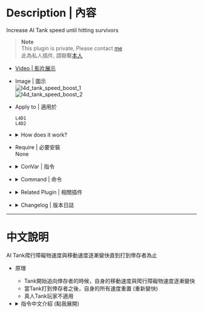 # Description | 內容
Increase AI Tank speed until hitting survivors

> __Note__ <br/>
This plugin is private, Please contact [me](/#私人插件列表-private-plugins-list)<br/>
此為私人插件, 請聯繫[本人](/#私人插件列表-private-plugins-list)

* [Video | 影片展示](https://youtu.be/qQEAqHX2v4I)

* Image | 圖示
	<br/>![l4d_tank_speed_boost_1](image/l4d_tank_speed_boost_1.gif)
	<br/>![l4d_tank_speed_boost_2](image/l4d_tank_speed_boost_2.gif)

* Apply to | 適用於
	```
	L4D1
	L4D2
	```

* <details><summary>How does it work?</summary>

	* Increase Tank movement speed
	* Increase Tank climb over the obstacle speed
	* Reset all speed when hit survivors (Re-increase speed)
	* Does not apply to Human Tank Player
</details>

* Require | 必要安裝
<br/>None

* <details><summary>ConVar | 指令</summary>

	* cfg/sourcemod/l4d_tank_speed_boost.cfg
		```php
		// Time interval to increase the tank movement & animation speed. (0=off)
		l4d_tank_speed_boost_interval "2.5"

		// If 1, Increase the tank movement speed each time passed
		l4d_tank_speed_boost_move_enable "1"

		// Tank movement default speed
		l4d_tank_speed_boost_move_start "1.2"

		// How much value to the tank movement speed
		l4d_tank_speed_boost_move_add "0.05"

		// Maximum tank movement speed
		l4d_tank_speed_boost_move_max "2.50"

		// If 1, Increase the tank animation speed each time passed
		l4d_tank_speed_boost_anim_enable "1"

		// Tank animation default speed
		l4d_tank_speed_boost_anim_start "2.0"

		// How much value to add to the tank animation speed
		l4d_tank_speed_boost_anim_add "0.05"

		// Maximum tank animation speed
		l4d_tank_speed_boost_anim_max "2.50"

		// Reset tank movement & animation speed when 1=Hurt survior by punch, 2=Hurt survior by rock, 3=Both
		l4d_tank_speed_boost_reset "1"
		```
</details>

* <details><summary>Command | 命令</summary>
	
	None
</details>

* <details><summary>Related Plugin | 相關插件</summary>

	1. [skip_tank_taunt](/L4D_插件/Tank_坦克/skip_tank_taunt): Skip Tank Victory + Speed up Obstacle animation playback version
		* Tank爬行障礙物速度變快 + 略過咆哮勝利動畫

	2. [l4d_tankAttackOnSpawn](https://github.com/fbef0102/L4D1_2-Plugins/tree/master/l4d_tankAttackOnSpawn): Forces AI tank to leave stasis and attack while spawn in coop.
		* 戰役模式之下Tank會主動前往攻擊倖存者而非待在原地等
</details>

* <details><summary>Changelog | 版本日誌</summary>

	* v1.8 (2024-4-7)
	* v1.7 (2024-2-15)
		* Update cvars

	* v1.6 (2024-2-12)
		* Fixed not working

	* v1.5
		* Initial Release
</details>

- - - -
# 中文說明
AI Tank爬行障礙物速度與移動速度逐漸變快直到打到倖存者為止 

* 原理
	* Tank開始追向倖存者的時候，自身的移動速度與爬行障礙物速度逐漸變快
	* 當Tank打到倖存者之後，自身的所有速度重置 (重新變快)
	* 真人Tank玩家不適用

* <details><summary>指令中文介紹 (點我展開)</summary>

	* cfg/sourcemod/l4d_tank_speed_boost.cfg
		```php
		// 時間間隔多少秒增加一次，AI Tank的移動與爬行障礙物速度 (0=關閉此插件)
		l4d_tank_speed_boost_interval "2.5"

		// 為1時，每過一段時間增加AI Tank的移動速度
		l4d_tank_speed_boost_move_enable "1"

		// AI Tank的預設移動速度
		l4d_tank_speed_boost_move_start "1.2"

		// 每次增加的移動速度 (0=不增加移動速度)
		l4d_tank_speed_boost_move_add "0.05"

		// 最大移動速度
		l4d_tank_speed_boost_move_max "2.50"

		// 為1時，每過一段時間增加AI Tank的爬行障礙物速度
		l4d_tank_speed_boost_anim_enable "1"

		// AI Tank的預設爬行障礙物速度
		l4d_tank_speed_boost_anim_start "2.0"

		// 每次增加的爬行障礙物速度 (0=不增加爬行障礙物速度)
		l4d_tank_speed_boost_anim_add "0.05"

		// 最大爬行障礙物速度
		l4d_tank_speed_boost_anim_max "2.50"

		// 當Tank傷害到倖存者之後，自身的所有速度重置，1=拳頭打中倖存者時, 2=石頭擊中倖存者時, 3=兩者皆是.
		l4d_tank_speed_boost_reset "1"
		```
</details>
